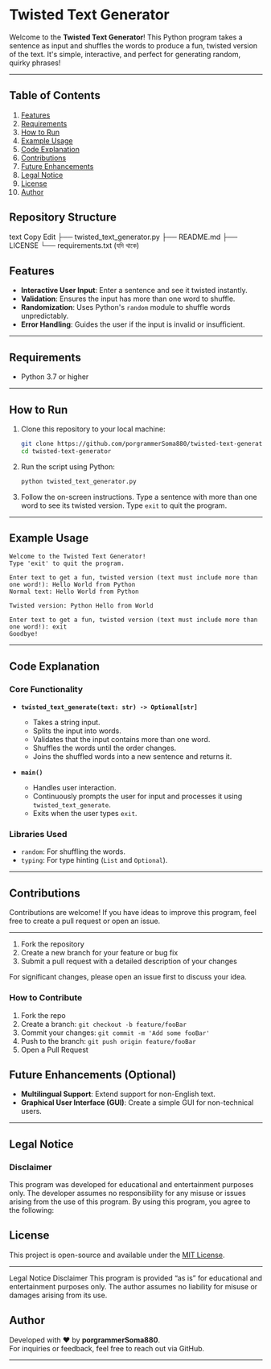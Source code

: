 # Twisted Text Generator

Welcome to the **Twisted Text Generator**! This Python program takes a sentence as input and shuffles the words to produce a fun, twisted version of the text. It's simple, interactive, and perfect for generating random, quirky phrases!

---



## Table of Contents
1. [Features](#features)
2. [Requirements](#requirements)
3. [How to Run](#how-to-run)
4. [Example Usage](#example-usage)
5. [Code Explanation](#code-explanation)
6. [Contributions](#contributions)
7. [Future Enhancements](#future-enhancements-optional)
8. [Legal Notice](#legal-notice)
9. [License](#license)
10. [Author](#author)










## Repository Structure
text
Copy
Edit
├── twisted_text_generator.py
├── README.md
├── LICENSE
└── requirements.txt  (যদি থাকে)














## Features

- **Interactive User Input**: Enter a sentence and see it twisted instantly.
- **Validation**: Ensures the input has more than one word to shuffle.
- **Randomization**: Uses Python's `random` module to shuffle words unpredictably.
- **Error Handling**: Guides the user if the input is invalid or insufficient.









---

## Requirements

- Python 3.7 or higher

---









## How to Run

1. Clone this repository to your local machine:
   ```bash
   git clone https://github.com/porgrammerSoma880/twisted-text-generator.git
   cd twisted-text-generator
   ```

2. Run the script using Python:
   ```bash
   python twisted_text_generator.py
   ```

3. Follow the on-screen instructions. Type a sentence with more than one word to see its twisted version. Type `exit` to quit the program.

---









## Example Usage

```text
Welcome to the Twisted Text Generator!
Type 'exit' to quit the program.

Enter text to get a fun, twisted version (text must include more than one word!): Hello World from Python
Normal text: Hello World from Python

Twisted version: Python Hello from World

Enter text to get a fun, twisted version (text must include more than one word!): exit
Goodbye!
```










---

## Code Explanation

### Core Functionality

- **`twisted_text_generate(text: str) -> Optional[str]`**
  - Takes a string input.
  - Splits the input into words.
  - Validates that the input contains more than one word.
  - Shuffles the words until the order changes.
  - Joins the shuffled words into a new sentence and returns it.

- **`main()`**
  - Handles user interaction.
  - Continuously prompts the user for input and processes it using `twisted_text_generate`.
  - Exits when the user types `exit`.









### Libraries Used

- `random`: For shuffling the words.
- `typing`: For type hinting (`List` and `Optional`).

---






## Contributions

Contributions are welcome! If you have ideas to improve this program, feel free to create a pull request or open an issue.

---
1. Fork the repository
2. Create a new branch for your feature or bug fix
3. Submit a pull request with a detailed description of your changes

For significant changes, please open an issue first to discuss your idea.




### How to Contribute
1. Fork the repo  
2. Create a branch: `git checkout -b feature/fooBar`  
3. Commit your changes: `git commit -m 'Add some fooBar'`  
4. Push to the branch: `git push origin feature/fooBar`  
5. Open a Pull Request  














## Future Enhancements (Optional)

- **Multilingual Support**: Extend support for non-English text.
- **Graphical User Interface (GUI)**: Create a simple GUI for non-technical users.

---







## Legal Notice

### Disclaimer
This program was developed for educational and entertainment purposes only. The developer assumes no responsibility for any misuse or issues arising from the use of this program. By using this program, you agree to the following:

## License

This project is open-source and available under the [MIT License](LICENSE).

---





Legal Notice
Disclaimer
This program is provided “as is” for educational and entertainment purposes only. The author assumes no liability for misuse or damages arising from its use.














## Author

Developed with ❤️ by **porgrammerSoma880**.  
For inquiries or feedback, feel free to reach out via GitHub.

---









